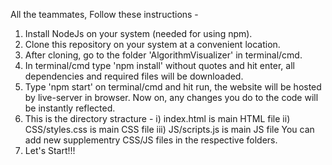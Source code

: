 All the teammates, Follow these instructions -
1) Install NodeJs on your system (needed for using npm).
2) Clone this repository on your system at a convenient location.
3) After cloning, go to the folder 'AlgorithmVisualizer' in terminal/cmd.
4) In terminal/cmd type 'npm install' without quotes and hit enter, all dependencies and required files will be downloaded.
5) Type 'npm start' on terminal/cmd and hit run, the website will be hosted by live-server in browser. Now on, any changes you do to the code will be instantly reflected.
6) This is the directory stracture - 
    i) index.html is main HTML file
    ii) CSS/styles.css is main CSS file
    iii) JS/scripts.js is main JS file
        You can add new supplementry CSS/JS files in the respective folders.
7) Let's Start!!!
